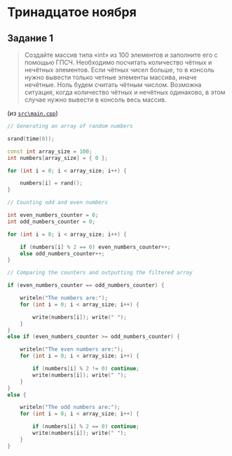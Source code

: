 # Тринадцатое ноября

## Задание 1

> Создайте массив типа «int» из 100 элементов и заполните его с помощью ГПСЧ. Необходимо посчитать количество чётных и нечётных элементов. Если чётных чисел больше, то в консоль нужно вывести только четные элементы массива, иначе нечётные. Ноль будем считать чётным числом. Возможна ситуация, когда количество чётных и нечётных одинаково, в этом случае нужно вывести в консоль весь массив.

(из [`src\main.cpp`](./src/main.cpp))

```cpp
// Generating an array of random numbers

srand(time(0));

const int array_size = 100;
int numbers[array_size] = { 0 };

for (int i = 0; i < array_size; i++) {

	numbers[i] = rand();
}

// Counting odd and even numbers

int even_numbers_counter = 0;
int odd_numbers_counter = 0;

for (int i = 0; i < array_size; i++) {

	if (numbers[i] % 2 == 0) even_numbers_counter++;
	else odd_numbers_counter++; 
}

// Comparing the counters and outputting the filtered array

if (even_numbers_counter == odd_numbers_counter) {

	writeln("The numbers are:");
	for (int i = 0; i < array_size; i++) {

		write(numbers[i]); write(" ");
	}
}
else if (even_numbers_counter >= odd_numbers_counter) {

	writeln("The even numbers are:");
	for (int i = 0; i < array_size; i++) {

		if (numbers[i] % 2 != 0) continue;
		write(numbers[i]); write(" ");
	}
}
else {

	writeln("The odd numbers are:");
	for (int i = 0; i < array_size; i++) {

		if (numbers[i] % 2 == 0) continue;
		write(numbers[i]); write(" ");
	}
}
```